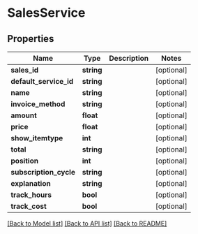 # SalesService

## Properties

 Name                   | Type       | Description | Notes      
------------------------|------------|-------------|------------
 **sales_id**           | **string** |             | [optional] 
 **default_service_id** | **string** |             | [optional] 
 **name**               | **string** |             | [optional] 
 **invoice_method**     | **string** |             | [optional] 
 **amount**             | **float**  |             | [optional] 
 **price**              | **float**  |             | [optional] 
 **show_itemtype**      | **int**    |             | [optional] 
 **total**              | **string** |             | [optional] 
 **position**           | **int**    |             | [optional] 
 **subscription_cycle** | **string** |             | [optional] 
 **explanation**        | **string** |             | [optional] 
 **track_hours**        | **bool**   |             | [optional] 
 **track_cost**         | **bool**   |             | [optional] 

[[Back to Model list]](../README.md#documentation-for-models) [[Back to API list]](../README.md#documentation-for-api-endpoints) [[Back to README]](../README.md)


